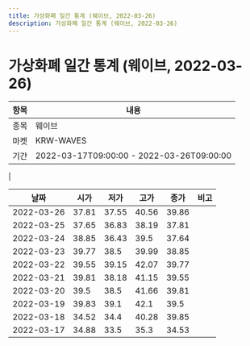 ```yaml
---
title: 가상화폐 일간 통계 (웨이브, 2022-03-26)
description: 가상화폐 일간 통계 (웨이브, 2022-03-26)
---
```


가상화폐 일간 통계 (웨이브, 2022-03-26)
===

|항목|내용|
|--|--|
|종목|웨이브|
|마켓|KRW-WAVES|\i|종류|일 단위 캔들|
|기간|2022-03-17T09:00:00 - 2022-03-26T09:00:00
|

|날짜|시가|저가|고가|종가|비고|
|--|--|--|--|--|--|
|2022-03-26|37.81|37.55|40.56|39.86|    |
|2022-03-25|37.65|36.83|38.19|37.81|    |
|2022-03-24|38.85|36.43|39.5|37.64|    |
|2022-03-23|39.77|38.5|39.99|38.85|    |
|2022-03-22|39.55|39.15|42.07|39.77|    |
|2022-03-21|39.81|38.18|41.15|39.55|    |
|2022-03-20|39.5|38.5|41.66|39.81|    |
|2022-03-19|39.83|39.1|42.1|39.5|    |
|2022-03-18|34.52|34.4|40.28|39.85|    |
|2022-03-17|34.88|33.5|35.3|34.53|    |
